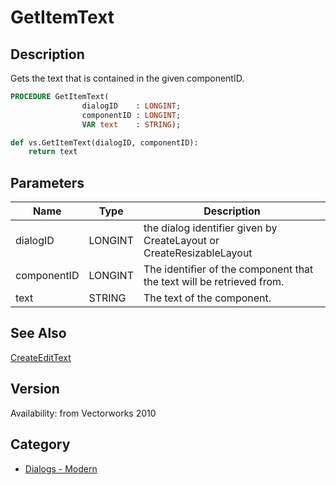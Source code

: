 # GetItemText

## Description
Gets the text that is contained in the given componentID.

```pascal
PROCEDURE GetItemText(
				dialogID    : LONGINT;
				componentID : LONGINT;
				VAR text    : STRING);
```

```python
def vs.GetItemText(dialogID, componentID):
    return text
```

## Parameters
|Name|Type|Description|
|---|---|---|
|dialogID|LONGINT|the dialog identifier given by CreateLayout or CreateResizableLayout|
|componentID|LONGINT|The identifier of the component that the text will be retrieved from.|
|text|STRING|The text of the component.|

## See Also
[CreateEditText](CreateEditText.md)

## Version
Availability: from Vectorworks 2010

## Category
* [Dialogs - Modern](../Categories/Dialogs%20-%20Modern.md)
